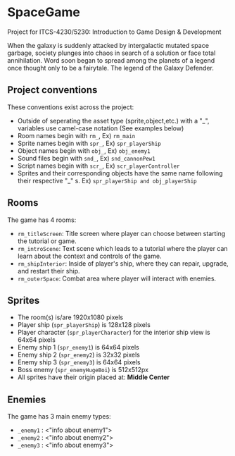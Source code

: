 # SpaceGame
Project for ITCS-4230/5230: Introduction to Game Design & Development

When the galaxy is suddenly attacked by intergalactic mutated space garbage, society plunges into chaos in search of a solution or face total annihilation. Word soon began to spread among the planets of a legend once thought only to be a fairytale. The legend of the Galaxy Defender.

##  Project conventions
These conventions exist across the project:

- Outside of seperating the asset type (sprite,object,etc.) with a "_", variables use camel-case notation (See examples below)
- Room names begin with `rm_`, Ex) `rm_main`
- Sprite names begin with `spr_`, Ex) `spr_playerShip`
- Object names begin with `obj_`, Ex) `obj_enemy1`
- Sound files begin with `snd_`, Ex) `snd_cannonPew1`
- Script names begin with `scr_`, Ex) `scr_playerController`
- Sprites and their corresponding objects have the same name following their respective "_" s. Ex) `spr_playerShip and obj_playerShip`

##  Rooms
The game has 4 rooms:
- `rm_titleScreen`: Title screen where player can choose between starting the tutorial or game.
- `rm_introScene`: Text scene which leads to a tutorial where the player can learn about the context and controls of the game.
- `rm_shipInterior`: Inside of player's ship, where they can repair, upgrade, and restart their ship.
- `rm_outerSpace`: Combat area where player will interact with enemies.
 
##  Sprites

- The room(s) is/are 1920x1080 pixels
- Player ship (`spr_playerShip`) is 128x128 pixels
- Player character (`spr_playerCharacter`) for the interior ship view is 64x64 pixels
- Enemy ship 1 (`spr_enemy1`) is 64x64 pixels
- Enemy ship 2 (`spr_enemy2`) is 32x32 pixels
- Enemy ship 3 (`spr_enemy3`) is 64x64 pixels
- Boss enemy (`spr_enemyHugeBoi`) is 512x512px
- All sprites have their origin placed at: **Middle Center**

##  Enemies

The game has 3 main enemy types:
- `_enemy1` : <"info about enemy1">
- `_enemy2` : <"info about enemy2">
- `_enemy3` : <"info about enemy3">
